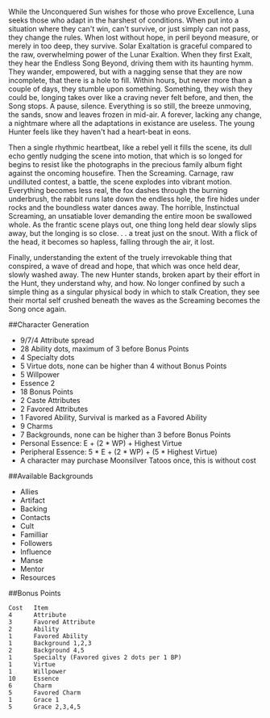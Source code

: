 While the Unconquered Sun wishes for those who prove Excellence, Luna seeks those who adapt in the harshest of conditions.
When put into a situation where they can't win, can't survive, or just simply can not pass, they change the rules.
When lost without hope, in peril beyond measure, or merely in too deep, they survive.
Solar Exaltation is graceful compared to the raw, overwhelming power of the Lunar Exaltion.
When they first Exalt, they hear the Endless Song Beyond, driving them with its haunting hymm.
They wander, empowered, but with a nagging sense that they are now incomplete, that there is a hole to fill.
Within hours, but never more than a couple of days, they stumble upon something.
Something, they wish they could be, longing takes over like a craving never felt before, and then, the Song stops.
A pause, silence.
Everything is so still, the breeze unmoving, the sands, snow and leaves frozen in mid-air.
A forever, lacking any change, a nightmare where all the adaptations in existance are useless.
The young Hunter feels like they haven't had a heart-beat in eons.

Then a single rhythmic heartbeat, like a rebel yell it fills the scene, its dull echo gently nudging the scene into motion, that which is so longed for begins to resist like the photographs in the precious family album fight against the oncoming housefire.
Then the Screaming.
Carnage, raw undilluted contest, a battle, the scene explodes into vibrant motion.
Everything becomes less real, the fox dashes through the burning underbrush, the rabbit runs late down the endless hole, the fire hides under rocks and the boundless water dances away.
The horrible, Instinctual Screaming, an unsatiable lover demanding the entire moon be swallowed whole.
As the frantic scene plays out, one thing long held dear slowly slips away, but the longing is so close. . . a treat just on the snout.
With a flick of the head, it becomes so hapless, falling through the air, it lost.

Finally, understanding the extent of the truely irrevokable thing that conspired, a wave of dread and hope, that which was once held dear, slowly washed away.
The new Hunter stands, broken apart by their effort in the Hunt, they understand why, and how.
No longer confined by such a simple thing as a singular physical body in which to stalk Creation, they see their mortal self crushed beneath the waves as the Screaming becomes the Song once again.

##Character Generation

 * 9/7/4 Attribute spread
 * 28 Ability dots, maximum of 3 before Bonus Points
 * 4 Specialty dots
 * 5 Virtue dots, none can be higher than 4 without Bonus Points
 * 5 Willpower
 * Essence 2
 * 18 Bonus Points
 * 2 Caste Attributes
 * 2 Favored Attributes
 * 1 Favored Ability, Survival is marked as a Favored Ability
 * 9 Charms
 * 7 Backgrounds, none can be higher than 3 before Bonus Points
 * Personal Essence: E + (2 * WP) + Highest Virtue
 * Peripheral Essence: 5 * E + (2 * WP) + (5 * Highest Virtue)
 * A character may purchase Moonsilver Tatoos once, this is without cost

##Available Backgrounds

 * Allies
 * Artifact
 * Backing
 * Contacts
 * Cult
 * Familliar
 * Followers
 * Influence
 * Manse
 * Mentor
 * Resources

##Bonus Points

    Cost   Item
    4      Attribute
    3      Favored Attribute
    2      Ability
    1      Favored Ability
    1      Background 1,2,3
    2      Background 4,5
    1      Specialty (Favored gives 2 dots per 1 BP)
    1      Virtue
    1      Willpower
    10     Essence
    6      Charm
    5      Favored Charm
    1      Grace 1
    5      Grace 2,3,4,5
